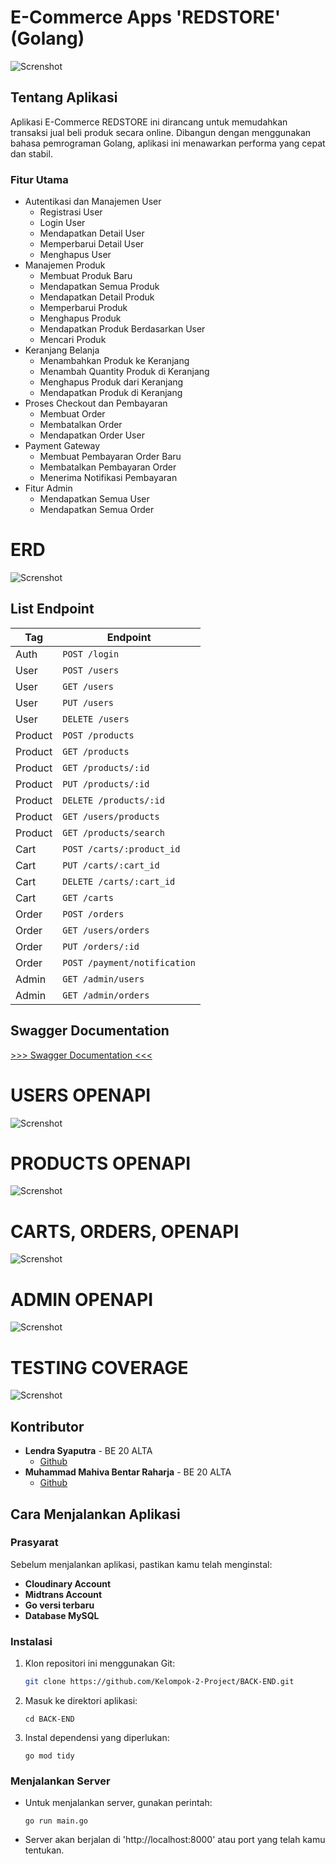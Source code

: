 # E-Commerce Apps 'REDSTORE' (Golang)
![Screnshot](utils/images/md/myApp.png)
## Tentang Aplikasi
Aplikasi E-Commerce REDSTORE ini dirancang untuk memudahkan transaksi jual beli produk secara online. Dibangun dengan menggunakan bahasa pemrograman Golang, aplikasi ini menawarkan performa yang cepat dan stabil.

### Fitur Utama
- Autentikasi dan Manajemen User
    - Registrasi User
    - Login User
    - Mendapatkan Detail User
    - Memperbarui Detail User
    - Menghapus User
- Manajemen Produk
    - Membuat Produk Baru
    - Mendapatkan Semua Produk
    - Mendapatkan Detail Produk
    - Memperbarui Produk
    - Menghapus Produk
    - Mendapatkan Produk Berdasarkan User
    - Mencari Produk
- Keranjang Belanja
    - Menambahkan Produk ke Keranjang
    - Menambah Quantity Produk di Keranjang
    - Menghapus Produk dari Keranjang
    - Mendapatkan Produk di Keranjang
- Proses Checkout dan Pembayaran
    - Membuat Order
    - Membatalkan Order
    - Mendapatkan Order User
- Payment Gateway
    - Membuat Pembayaran Order Baru
    - Membatalkan Pembayaran Order
    - Menerima Notifikasi Pembayaran
- Fitur Admin
    - Mendapatkan Semua User
    - Mendapatkan Semua Order

# ERD
![Screnshot](utils/images/md/myerd.png)

## List Endpoint

| Tag | Endpoint |
| --- | --- |
| Auth | `POST /login` |
| User | `POST /users` |
| User | `GET /users` |
| User | `PUT /users` |
| User | `DELETE /users` |
| Product | `POST /products` |
| Product | `GET /products` |
| Product | `GET /products/:id` |
| Product | `PUT /products/:id` |
| Product | `DELETE /products/:id` |
| Product | `GET /users/products` |
| Product | `GET /products/search` |
| Cart | `POST /carts/:product_id` |
| Cart | `PUT /carts/:cart_id` |
| Cart | `DELETE /carts/:cart_id` |
| Cart | `GET /carts` |
| Order | `POST /orders` |
| Order | `GET /users/orders` |
| Order | `PUT /orders/:id` |
| Order | `POST /payment/notification` |
| Admin | `GET /admin/users` |
| Admin | `GET /admin/orders` |

## Swagger Documentation
[>>> Swagger Documentation <<<](https://app.swaggerhub.com/apis-docs/L3NONEONE_1/EcommerceAppProject/1.0.0)

# USERS OPENAPI
![Screnshot](utils/images/md/userAPI.png)

# PRODUCTS OPENAPI
![Screnshot](utils/images/md/prAPI.png)

# CARTS, ORDERS, OPENAPI
![Screnshot](utils/images/md/cartorAPI.png)

# ADMIN OPENAPI
![Screnshot](utils/images/md/admAPI.png)

# TESTING COVERAGE
![Screnshot](utils/images/md/testing.png)


## Kontributor
- **Lendra Syaputra** - BE 20 ALTA
  - [Github](https://github.com/lendral3n)
- **Muhammad Mahiva Bentar Raharja** - BE 20 ALTA
  - [Github](https://github.com/bentarraharja)


## Cara Menjalankan Aplikasi

### Prasyarat
Sebelum menjalankan aplikasi, pastikan kamu telah menginstal:
- **Cloudinary Account**
- **Midtrans Account**
- **Go versi terbaru**
- **Database MySQL**

### Instalasi
1. Klon repositori ini menggunakan Git:
   ```bash
   git clone https://github.com/Kelompok-2-Project/BACK-END.git

2. Masuk ke direktori aplikasi:
    ```
    cd BACK-END

3. Instal dependensi yang diperlukan:
    ```
    go mod tidy

### Menjalankan Server
- Untuk menjalankan server, gunakan perintah:
    ```
    go run main.go
- Server akan berjalan di 'http://localhost:8000' atau port yang telah kamu tentukan.